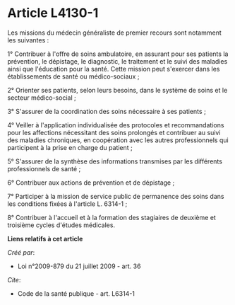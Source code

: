 # Article L4130-1

Les missions du médecin généraliste de premier recours sont notamment les suivantes : 

1° Contribuer à l'offre de soins ambulatoire, en assurant pour ses patients la prévention, le dépistage, le diagnostic, le
traitement et le suivi des maladies ainsi que l'éducation pour la santé. Cette mission peut s'exercer dans les établissements
de santé ou médico-sociaux ; 

2° Orienter ses patients, selon leurs besoins, dans le système de soins et le secteur médico-social ; 

3° S'assurer de la coordination des soins nécessaire à ses patients ; 

4° Veiller à l'application individualisée des protocoles et recommandations pour les affections nécessitant des soins
prolongés et contribuer au suivi des maladies chroniques, en coopération avec les autres professionnels qui participent à la
prise en charge du patient ; 

5° S'assurer de la synthèse des informations transmises par les différents professionnels de santé ; 

6° Contribuer aux actions de prévention et de dépistage ; 

7° Participer à la mission de service public de permanence des soins dans les conditions fixées à l'article L. 6314-1 ; 

8° Contribuer à l'accueil et à la formation des stagiaires de deuxième et troisième cycles d'études médicales.

**Liens relatifs à cet article**

_Créé par_:

  - Loi n°2009-879 du 21 juillet 2009 - art. 36

_Cite_:

  - Code de la santé publique - art. L6314-1
